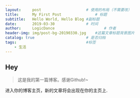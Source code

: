 ```yaml
---
layout:     post   				    # 使用的布局（不需要改）
title:      My First Post 				# 标题 
subtitle:   Hello World, Hello Blog #副标题
date:       2019-03-30 				# 时间
author:     LogicDance 						# 作者
header-img: img/post-bg-20190330.jpg 	#这篇文章标题背景图片
catalog: true 						# 是否归档
tags:								#标签
    - 生活
---
```


## Hey
>这是我的第一篇博客。感谢Github!~

进入你的博客主页，新的文章将会出现在你的主页上.